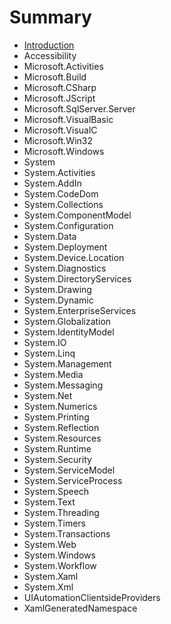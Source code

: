# Summary

* [Introduction](README.md)
* Accessibility
* Microsoft.Activities
* Microsoft.Build
* Microsoft.CSharp
* Microsoft.JScript
* Microsoft.SqlServer.Server
* Microsoft.VisualBasic
* Microsoft.VisualC
* Microsoft.Win32
* Microsoft.Windows
* System
* System.Activities
* System.AddIn
* System.CodeDom
* System.Collections
* System.ComponentModel
* System.Configuration
* System.Data
* System.Deployment
* System.Device.Location
* System.Diagnostics
* System.DirectoryServices
* System.Drawing
* System.Dynamic
* System.EnterpriseServices
* System.Globalization
* System.IdentityModel
* System.IO
* System.Linq
* System.Management
* System.Media
* System.Messaging
* System.Net
* System.Numerics
* System.Printing
* System.Reflection
* System.Resources
* System.Runtime
* System.Security
* System.ServiceModel
* System.ServiceProcess
* System.Speech
* System.Text
* System.Threading
* System.Timers
* System.Transactions
* System.Web
* System.Windows
* System.Workflow
* System.Xaml
* System.Xml
* UIAutomationClientsideProviders
* XamlGeneratedNamespace


